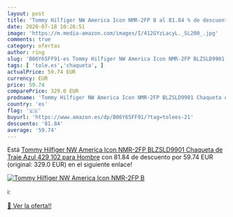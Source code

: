 ```yaml
---
layout: post
title: 'Tommy Hilfiger NW America Icon NMR-2FP B al 81.84 % de descuento'
date: 2020-07-18 10:26:51
image: 'https://m.media-amazon.com/images/I/412GYzLacyL._SL200_.jpg'
comments: true
category: ofertas
author: ring
slug: 'B06Y65FF91-es Tommy Hilfiger NW America Icon NMR-2FP BLZSLD9901 Chaqueta...'
tags: [ 'tole.es','chaqueta', ]
actualPrice: 59.74 EUR
currency: EUR
price: 59.74
comparePrice: 329.0 EUR
prodname: 'Tommy Hilfiger NW America Icon NMR-2FP BLZSLD9901 Chaqueta de Traje  Azul  429   102 para Hombre'
country: 'es'
flag: '🇪🇸'
buyurl: 'https://www.amazon.es/dp/B06Y65FF91/?tag=tolees-21'
descuento: '81.84'
average: '59.74'
---
```


Está [Tommy Hilfiger NW America Icon NMR-2FP BLZSLD9901 Chaqueta de Traje  Azul  429   102 para Hombre](https://www.amazon.es/dp/B06Y65FF91/?tag=tolees-21) con 81.84 de descuento por 59.74 EUR (original: 329.0 EUR) en el siguiente enlace!

[![Tommy Hilfiger NW America Icon NMR-2FP B](https://m.media-amazon.com/images/I/412GYzLacyL._SL200_.jpg)](https://www.amazon.es/dp/B06Y65FF91/?tag=tolees-21)

ℹ️:


[🛒 Ver la oferta!!](https://www.amazon.es/dp/B06Y65FF91/?tag=tolees-21)

